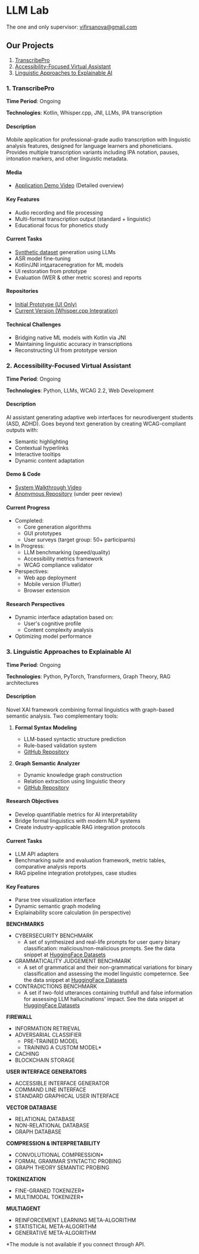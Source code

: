 # LLM Lab

The one and only supervisor: vifirsanova@gmail.com

## Our Projects

1. [TranscribePro](#1-transcribepro)
2. [Accessibility-Focused Virtual Assistant](#2-accessibility-focused-virtual-assistant)
3. [Linguistic Approaches to Explainable AI](#3-linguistic-approaches-to-explainable-ai)

### 1. TranscribePro
**Time Period**: Ongoing  

**Technologies**: Kotlin, Whisper.cpp, JNI, LLMs, IPA transcription  

#### Description
Mobile application for professional-grade audio transcription with linguistic analysis features, designed for language learners and phoneticians. Provides multiple transcription variants including IPA notation, pauses, intonation markers, and other linguistic metadata.

#### Media
- [Application Demo Video](https://drive.google.com/file/d/1kCYCH-I-2egPyZYEXa04k4qwf66LbvZs/view?usp=sharing) (Detailed overview)

#### Key Features
- Audio recording and file processing
- Multi-format transcription output (standard + linguistic)
- Educational focus for phonetics study

#### Current Tasks
- [Synthetic dataset](https://github.com/vifirsanova/synth-dataset/) generation using LLMs
- ASR model fine-tuning
- Kotlin/JNI intдатасетegration for ML models
- UI restoration from prototype
- Evaluation (WER & other metric scores) and reports

#### Repositories
- [Initial Prototype (UI Only)](https://github.com/vifirsanova/TranscribePro)
- [Current Version (Whisper.cpp Integration)](https://github.com/pseudoerr/TranscribePro)

#### Technical Challenges
- Bridging native ML models with Kotlin via JNI
- Maintaining linguistic accuracy in transcriptions
- Reconstructing UI from prototype version

### 2. Accessibility-Focused Virtual Assistant
**Time Period**: Ongoing

**Technologies**: Python, LLMs, WCAG 2.2, Web Development  

#### Description
AI assistant generating adaptive web interfaces for neurodivergent students (ASD, ADHD). Goes beyond text generation by creating WCAG-compliant outputs with:
- Semantic highlighting
- Contextual hyperlinks
- Interactive tooltips
- Dynamic content adaptation

#### Demo & Code
- [System Walkthrough Video](https://drive.google.com/file/d/1wiWQ-B_36F-i5PtzgUMMPaxF72zD-l7R/view?usp=sharing)
- [Anonymous Repository](https://github.com/Anonymous-Submitting/anonymous-submission) (under peer review)

#### Current Progress
- Completed:  
  - Core generation algorithms  
  - GUI prototypes
  - User surveys (target group: 50+ participants)  
- In Progress:  
  - LLM benchmarking (speed/quality)  
  - Accessibility metrics framework
  - WCAG compliance validator  
- Perspectives:
  - Web app deployment
  - Mobile version (Flutter)  
  - Browser extension  

#### Research Perspectives
- Dynamic interface adaptation based on:
  - User's cognitive profile
  - Content complexity analysis
- Optimizing model performance

### 3. Linguistic Approaches to Explainable AI
**Time Period**: Ongoing

**Technologies**: Python, PyTorch, Transformers, Graph Theory, RAG architectures  

#### Description
Novel XAI framework combining formal linguistics with graph-based semantic analysis. Two complementary tools:
1. **Formal Syntax Modeling**  
   - LLM-based syntactic structure prediction  
   - Rule-based validation system  
   - [GitHub Repository](https://github.com/vifirsanova/llm-syntax/)  

2. **Graph Semantic Analyzer**  
   - Dynamic knowledge graph construction  
   - Relation extraction using linguistic theory  
   - [GitHub Repository](https://github.com/vifirsanova/aggile/)  

#### Research Objectives
- Develop quantifiable metrics for AI interpretability  
- Bridge formal linguistics with modern NLP systems  
- Create industry-applicable RAG integration protocols  

#### Current Tasks
- LLM API adapters 
- Benchmarking suite and evaluation framework, metric tables, comparative analysis reports
- RAG pipeline integration prototypes, case studies

#### Key Features
- Parse tree visualization interface  
- Dynamic semantic graph modeling
- Explainability score calculation (in perspective)

**BENCHMARKS**

- CYBERSECURITY BENCHMARK
    - A set of synthesized and real-life prompts for user query binary classification: malicious/non-malicious prompts. See the data snippet at [HuggingFace Datasets](https://huggingface.co/datasets/hse-llm/prompt-injections) 
- GRAMMATICALITY JUDGEMENT BENCHMARK
    - A set of grammatical and their non-grammatical variations for binary classification and assessing the model linguistic competernce. See the data snippet at [HuggingFace Datasets](https://huggingface.co/datasets/missvector/multi-wiki-grammar)
- CONTRADICTIONS BENCHMARK
    - A set if two-fold utterances containing truthfull and false information for assessing LLM hallucinations' impact. See the data snippet at [HuggingFace Datasets](https://huggingface.co/datasets/missvector/nli-questions)

**FIREWALL**

- INFORMATION RETRIEVAL
- ADVERSARIAL CLASSIFIER
    - PRE-TRAINED MODEL
    - TRAINING A CUSTOM MODEL*
- CACHING
- BLOCKCHAIN STORAGE

**USER INTERFACE GENERATORS**

- ACCESSIBLE INTERFACE GENERATOR
- COMMAND LINE INTERFACE
- STANDARD GRAPHICAL USER INTERFACE

**VECTOR DATABASE**

- RELATIONAL DATABASE
- NON-RELATIONAL DATABASE
- GRAPH DATABASE

**COMPRESSION & INTERPRETABILITY**

- CONVOLUTIONAL COMPRESSION*
- FORMAL GRAMMAR SYNTACTIC PROBING
- GRAPH THEORY SEMANTIC PROBING

**TOKENIZATION**

- FINE-GRANED TOKENIZER*
- MULTIMODAL TOKENIZER*

**MULTIAGENT**

- REINFORCEMENT LEARNING META-ALGORITHM
- STATISTICAL META-ALGORITHM
- GENERATIVE META-ALGORITHM

*The module is not available if you connect through API.

